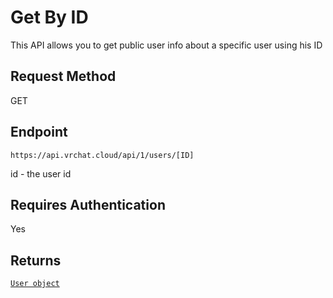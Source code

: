 # Get By ID

This API allows you to get public user info about a specific user using his ID

## Request Method
GET

## Endpoint
    https://api.vrchat.cloud/api/1/users/[ID]

id - the user id

## Requires Authentication
Yes


## Returns

[`User object`](Objects/User.md?id=user-object)
